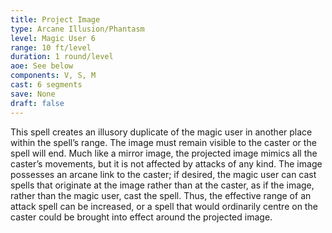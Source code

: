 ```yaml
---
title: Project Image
type: Arcane Illusion/Phantasm
level: Magic User 6
range: 10 ft/level
duration: 1 round/level
aoe: See below
components: V, S, M
cast: 6 segments
save: None
draft: false
---
```


This spell creates an illusory duplicate of the magic user in another place within the spell’s range. The image must remain visible to the caster or the spell will end. Much like a mirror image, the projected image mimics all the caster’s movements, but it is not affected by attacks of any kind. The image possesses an arcane link to the caster; if desired, the magic user can cast spells that originate at the image rather than at the caster, as if the image, rather than the magic user, cast the spell. Thus, the effective range of an attack spell can be increased, or a spell that would ordinarily centre on the caster could be brought into effect around the projected image.
